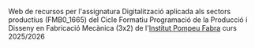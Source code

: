 Web de recursos per l'assignatura Digitalització aplicada als sectors productius (FMB0_1665) del Cicle Formatiu Programació de la Producció i Disseny en Fabricació Mecànica (3x2) de l'[Institut Pompeu Fabra](https://agora.xtec.cat/iespompeufabra-bdn/) curs 2025/2026